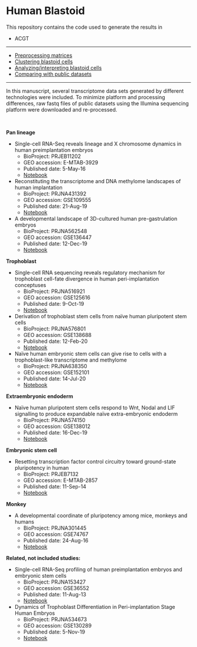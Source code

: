 # Human Blastoid



This repository contains the code used to generate the results in

- ACGT


***


- [Preprocessing matrices](https://nbviewer.jupyter.org/github/jlduan/Human_blastoid/blob/master/notebooks/merge_matrices.ipynb)
- [Clustering blastoid cells](https://nbviewer.jupyter.org/github/jlduan/Human_blastoid/blob/master/notebooks/cluster_blastoids.ipynb)
- [Analyzing/interpreting blastoid cells](https://htmlpreview.github.io/?https://github.com/jlduan/Human_blastoid/blob/master/notebooks/analyze_blastoids.html)
- [Comparing with public datasets](https://htmlpreview.github.io/?https://github.com/jlduan/Human_blastoid/blob/master/notebooks/compare_blastoids.html)


***


In this manuscript, several transcriptome data sets generated by different technologies were included. To minimize platform and processing differences, raw fastq files of public datasets using the Illumina sequencing platform were downloaded and re-processed.


<br>


**Pan lineage**


- Single-cell RNA-Seq reveals lineage and X chromosome dynamics in human preimplantation embryos
    - BioProject: PRJEB11202
    - GEO accession: E-MTAB-3929
    - Published date: 5-May-16
    - [Notebook](https://github.com/jlduan/Replica/tree/master/j.cell.2016.03.023)
- Reconstituting the transcriptome and DNA methylome landscapes of human implantation
    - BioProject: PRJNA431392
    - GEO accession: GSE109555
    - Published date: 21-Aug-19
    - [Notebook](https://github.com/jlduan/Replica/tree/master/s41586-019-1500-0)
- A developmental landscape of 3D-cultured human pre-gastrulation embryos
    - BioProject: PRJNA562548
    - GEO accession: GSE136447
    - Published date: 12-Dec-19
    - [Notebook](https://github.com/jlduan/Replica/tree/master/s41586-019-1875-y)


**Trophoblast**


- Single-cell RNA sequencing reveals regulatory mechanism for trophoblast cell-fate divergence in human peri-implantation conceptuses
    - BioProject: PRJNA516921
    - GEO accession: GSE125616
    - Published date: 9-Oct-19
    - [Notebook](https://github.com/jlduan/Replica/tree/master/journal.pbio.3000187)
- Derivation of trophoblast stem cells from naïve human pluripotent stem cells
    - BioProject: PRJNA576801
    - GEO accession: GSE138688
    - Published date: 12-Feb-20
    - [Notebook](https://github.com/jlduan/Replica/tree/master/eLife.52504)
- Naïve human embryonic stem cells can give rise to cells with a trophoblast-like transcriptome and methylome
    - BioProject: PRJNA638350
    - GEO accession: GSE152101
    - Published date: 14-Jul-20
    - [Notebook](https://github.com/jlduan/Replica/tree/master/eLife.52504)


**Extraembryonic endoderm**


- Naïve human pluripotent stem cells respond to Wnt, Nodal and LIF signalling to produce expandable naïve extra-embryonic endoderm
    - BioProject: PRJNA574150
    - GEO accession: GSE138012
    - Published date: 16-Dec-19
    - [Notebook](https://github.com/jlduan/Replica/tree/master/dev.180620)


**Embryonic stem cell**


- Resetting transcription factor control circuitry toward ground-state pluripotency in human
    - BioProject: PRJEB7132
    - GEO accession: E-MTAB-2857
    - Published date: 11-Sep-14
    - [Notebook](https://github.com/jlduan/Replica/tree/master/j.cell.2014.08.029)


**Monkey**


- A developmental coordinate of pluripotency among mice, monkeys and humans
    - BioProject: PRJNA301445
    - GEO accession: GSE74767
    - Published date: 24-Aug-16
    - [Notebook](https://github.com/jlduan/Replica/tree/master/nature19096)


**Related, not included studies:**


- Single-cell RNA-Seq profiling of human preimplantation embryos and embryonic stem cells
    - BioProject: PRJNA153427
    - GEO accession: GSE36552
    - Published date: 11-Aug-13
    - [Notebook](https://github.com/jlduan/Replica/tree/master/nsmb.2660)
- Dynamics of Trophoblast Differentiation in Peri-implantation Stage Human Embryos
    - BioProject: PRJNA534673
    - GEO accession: GSE130289
    - Published date: 5-Nov-19
    - [Notebook](https://github.com/jlduan/Replica/tree/master/pnas.1911362116)


<br>
